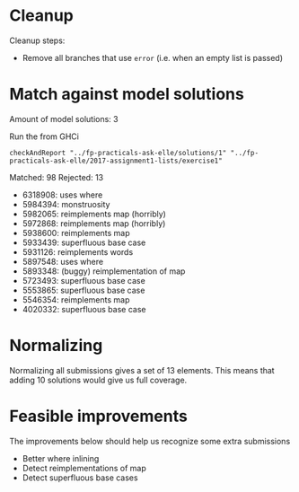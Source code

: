 # Cleanup

Cleanup steps:
* Remove all branches that use `error` (i.e. when an empty list is passed)

# Match against model solutions

Amount of model solutions: 3

Run the from GHCi

```
checkAndReport "../fp-practicals-ask-elle/solutions/1" "../fp-practicals-ask-elle/2017-assignment1-lists/exercise1"
```

Matched: 98
Rejected: 13
* 6318908: uses where
* 5984394: monstruosity
* 5982065: reimplements map (horribly)
* 5972868: reimplements map (horribly)
* 5938600: reimplements map
* 5933439: superfluous base case
* 5931126: reimplements words
* 5897548: uses where
* 5893348: (buggy) reimplementation of map
* 5723493: superfluous base case
* 5553865: superfluous base case
* 5546354: reimplements map
* 4020332: superfluous base case

# Normalizing

Normalizing all submissions gives a set of 13 elements. This means that adding 10 solutions would give us full coverage.

# Feasible improvements

The improvements below should help us recognize some extra submissions
* Better where inlining
* Detect reimplementations of map
* Detect superfluous base cases
